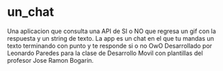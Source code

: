 # un_chat
Una aplicacion que consulta una API de SI o NO que regresa un gif con la respuesta y un string de texto. La app es un chat en el que tu mandas un texto terminando con punto y te responde si o no OwO 
Desarrollado por Leonardo Paredes para la clase de Desarrollo Movil con plantillas del profesor Jose Ramon Bogarin. 